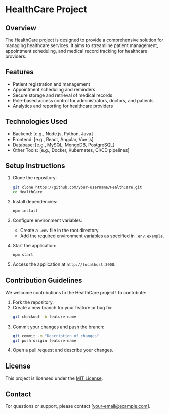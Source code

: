# HealthCare Project

## Overview
The HealthCare project is designed to provide a comprehensive solution for managing healthcare services. It aims to streamline patient management, appointment scheduling, and medical record tracking for healthcare providers.

## Features
- Patient registration and management
- Appointment scheduling and reminders
- Secure storage and retrieval of medical records
- Role-based access control for administrators, doctors, and patients
- Analytics and reporting for healthcare providers

## Technologies Used
- Backend: [e.g., Node.js, Python, Java]
- Frontend: [e.g., React, Angular, Vue.js]
- Database: [e.g., MySQL, MongoDB, PostgreSQL]
- Other Tools: [e.g., Docker, Kubernetes, CI/CD pipelines]

## Setup Instructions
1. Clone the repository:
   ```bash
   git clone https://github.com/your-username/HealthCare.git
   cd HealthCare
   ```
2. Install dependencies:
   ```bash
   npm install
   ```
3. Configure environment variables:
   - Create a `.env` file in the root directory.
   - Add the required environment variables as specified in `.env.example`.

4. Start the application:
   ```bash
   npm start
   ```

5. Access the application at `http://localhost:3000`.

## Contribution Guidelines
We welcome contributions to the HealthCare project! To contribute:
1. Fork the repository.
2. Create a new branch for your feature or bug fix:
   ```bash
   git checkout -b feature-name
   ```
3. Commit your changes and push the branch:
   ```bash
   git commit -m "Description of changes"
   git push origin feature-name
   ```
4. Open a pull request and describe your changes.

## License
This project is licensed under the [MIT License](LICENSE).

## Contact
For questions or support, please contact [your-email@example.com].
